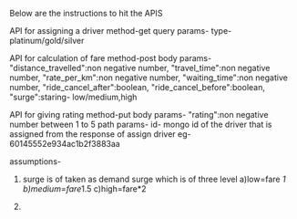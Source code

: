 Below are the instructions to  hit the APIS

API for assigning a  driver
method-get
query params- 
    type-platinum/gold/silver

API for calculation of fare
method-post
body params- 
    "distance_travelled":non negative number,
    "travel_time":non negative number,
    "rate_per_km":non negative number,
    "waiting_time":non negative number,
    "ride_cancel_after":boolean,
    "ride_cancel_before":boolean,
    "surge":staring- low/medium,high

API for giving rating
method-put
body params- 
    "rating":non negative number between 1 to 5
path params- 
    id- mongo id of the driver that is assigned from the response of assign driver eg-60145552e934ac1b2f3883aa



assumptions-
1) surge is of taken as demand surge which is of three level
a)low=fare *1
b)medium=fare*1.5
c)high=fare*2

2)


